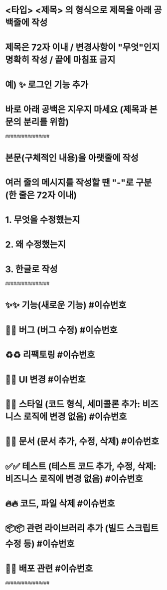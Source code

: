 # <타입> <제목> 의 형식으로 제목을 아래 공백줄에 작성
# 제목은 72자 이내 / 변경사항이 "무엇"인지 명확히 작성 / 끝에 마침표 금지
# 예) ✨ 로그인 기능 추가

# 바로 아래 공백은 지우지 마세요 (제목과 본문의 분리를 위함)

################
# 본문(구체적인 내용)을 아랫줄에 작성
# 여러 줄의 메시지를 작성할 땐 "-"로 구분 (한 줄은 72자 이내)
# 1. 무엇을 수정했는지
# 2. 왜 수정했는지
# 3. 한글로 작성

################
# ✨:sparkles: 기능(새로운 기능) #이슈번호
# 🐛:bug: 버그 (버그 수정) #이슈번호
# ♻️:recycle: 리팩토링 #이슈번호
# 💄:lipstick: UI 변경 #이슈번호
# 🎨:art: 스타일 (코드 형식, 세미콜론 추가: 비즈니스 로직에 변경 없음) #이슈번호
# 📝:memo: 문서 (문서 추가, 수정, 삭제) #이슈번호
# ✅:white_check_mark: 테스트 (테스트 코드 추가, 수정, 삭제: 비즈니스 로직에 변경 없음) #이슈번호
# 🔥:fire: 코드, 파일 삭제 #이슈번호
# 📦️:package: 관련 라이브러리 추가 (빌드 스크립트 수정 등) #이슈번호
# 🚀:rocket: 배포 관련 #이슈번호
################
